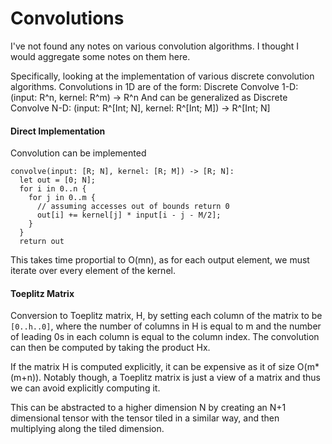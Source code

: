 # Convolutions

I've not found any notes on various convolution algorithms. I thought I would aggregate some
notes on them here.

Specifically, looking at the implementation of various discrete convolution algorithms.
Convolutions in 1D are of the form:
Discrete Convolve 1-D: (input: R^n, kernel: R^m) -> R^n
And can be generalized as
Discrete Convolve N-D: (input: R^[Int; N], kernel: R^[Int; M]) -> R^[Int; N]


#### Direct Implementation

Convolution can be implemented

```
convolve(input: [R; N], kernel: [R; M]) -> [R; N]:
  let out = [0; N];
  for i in 0..n {
    for j in 0..m {
      // assuming accesses out of bounds return 0
      out[i] += kernel[j] * input[i - j - M/2];
    }
  }
  return out
```
This takes time proportial to O(mn), as for each output element, we must iterate over every
element of the kernel.

#### Toeplitz Matrix

Conversion to Toeplitz matrix, H, by setting each column of the matrix to be `[0..h..0]`,
where the number of columns in H is equal to m and the number of leading 0s in each column is
equal to the column index. The convolution can then be computed by taking the product Hx.

If the matrix H is computed explicitly, it can be expensive as it of size O(m\*(m+n)). Notably
though, a Toeplitz matrix is just a view of a matrix and thus we can avoid explicitly computing
it.

This can be abstracted to a higher dimension N by creating an N+1 dimensional tensor with the
tensor tiled in a similar way, and then multiplying along the tiled dimension.


